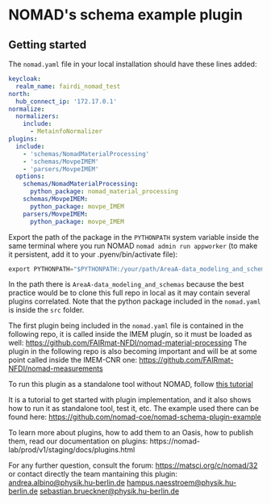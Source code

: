 # NOMAD's schema example plugin

## Getting started

The `nomad.yaml` file in your local installation should have these lines added:

```yaml
keycloak:
  realm_name: fairdi_nomad_test
north:
  hub_connect_ip: '172.17.0.1'
normalize:
  normalizers:
    include:
      - MetainfoNormalizer
plugins:
  include:
    - 'schemas/NomadMaterialProcessing'
    - 'schemas/MovpeIMEM'
    - 'parsers/MovpeIMEM'
  options:
    schemas/NomadMaterialProcessing:
      python_package: nomad_material_processing
    schemas/MovpeIMEM:
      python_package: movpe_IMEM
    parsers/MovpeIMEM:
      python_package: movpe_IMEM
```

Export the path of the package in the `PYTHONPATH` system variable inside the same terminal where you run NOMAD `nomad admin run appworker` (to make it persistent, add it to your .pyenv/bin/activate file):

```python
export PYTHONPATH="$PYTHONPATH:/your/path/AreaA-data_modeling_and_schemas/IMEM-CNR_plugin/src"
```

In the path there is `AreaA-data_modeling_and_schemas` because the best practice would be to clone this full repo in local as it may contain several plugins correlated. Note that the python package included in the `nomad.yaml` is inside the `src` folder.

The first plugin being included in the `nomad.yaml` file is contained in the following repo, it is called inside the IMEM plugin, so it must be loaded as well:
https://github.com/FAIRmat-NFDI/nomad-material-processing
The plugin in the following repo is also becoming important and will be at some point called inside the IMEM-CNR one:
https://github.com/FAIRmat-NFDI/nomad-measurements


To run this plugin as a standalone tool without NOMAD, follow [this tutorial](https://www.youtube.com/watch?v=_5hADA1QVw8&list=PLrRaxjvn6FDW-_DzZ4OShfMPcTtnFoynT&index=1&ab_channel=FAIRmatandNOMAD)

It is a tutorial to get started with plugin implementation, and it also shows how to run it as standalone tool, test it, etc.
The example used there can be found here: https://github.com/nomad-coe/nomad-schema-plugin-example

To learn more about plugins, how to add them to an Oasis, how to publish them, read our
documentation on plugins: https://nomad-lab/prod/v1/staging/docs/plugins.html

For any further question, consult the forum: https://matsci.org/c/nomad/32
or contact directly the team mantaining this plugin: andrea.albino@physik.hu-berlin.de hampus.naesstroem@physik.hu-berlin.de sebastian.brueckner@physik.hu-berlin.de
